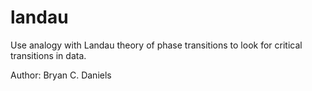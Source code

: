 # landau

Use analogy with Landau theory of phase transitions to look for critical transitions in data.

Author: Bryan C. Daniels

